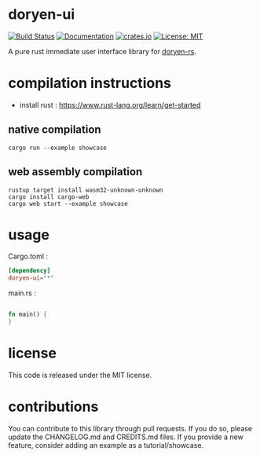 # doryen-ui

[![Build Status](https://travis-ci.org/jice-nospam/doryen-ui.svg)](https://travis-ci.org/jice-nospam/doryen-ui)
[![Documentation](https://docs.rs/doryen-ui/badge.svg)](https://docs.rs/doryen-ui)
[![crates.io](https://meritbadge.herokuapp.com/doryen-ui)](https://crates.io/crates/doryen-ui)
[![License: MIT](https://img.shields.io/badge/license-MIT-informational.svg)](#license)

A pure rust immediate user interface library for [doryen-rs](https://github.com/jice-nospam/doryen-rs).

# compilation instructions
* install rust : https://www.rust-lang.org/learn/get-started

## native compilation
```
cargo run --example showcase
```

## web assembly compilation
```
rustup target install wasm32-unknown-unknown
cargo install cargo-web
cargo web start --example showcase
```

# usage
Cargo.toml :
```toml
[dependency]
doryen-ui="*"
```

main.rs :
```rust

fn main() {
}
```

# license

This code is released under the MIT license.

# contributions

You can contribute to this library through pull requests. If you do so, please update the CHANGELOG.md and CREDITS.md files. If you provide a new feature, consider adding an example as a tutorial/showcase.

